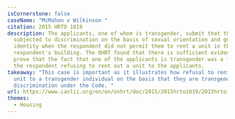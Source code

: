 ```yaml
---
isCornerstone: false
caseName: "McMahon v Wilkinson "
citation: 2015 HRTO 1019
description: The applicants, one of whom is transgender, submit that they were
  subjected to discrimination on the basis of sexual orientation and gender
  identity when the respondent did not permit them to rent a unit in the
  respondent's building. The OHRT found that there is sufficient evidence to
  prove that the fact that one of the applicants is transgender was a factor in
  the respondent refusing to rent out a unit to the applicants.
takeaway: "This case is important as it illustrates how refusal to rent out a
  unit to a transgender individual on the basis that they are transgender is
  discrimination under the Code. "
url: https://www.canlii.org/en/on/onhrt/doc/2015/2015hrto1019/2015hrto1019.html?resultIndex=1
themes:
  - Housing
---
```

